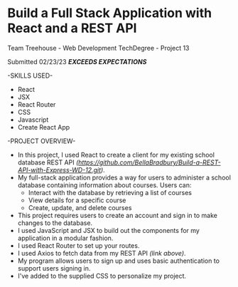 # Build a Full Stack Application with React and a REST API
  Team Treehouse - Web Development TechDegree - Project 13


Submitted 02/23/23 ***EXCEEDS EXPECTATIONS***

-SKILLS USED-
* React
* JSX
* React Router
* CSS
* Javascript
* Create React App

-PROJECT OVERVIEW-
* In this project, I used React to create a client for my existing school database REST API *(https://github.com/BellaBradbury/Build-a-REST-API-with-Express-WD-12.git)*. 
* My full-stack application provides a way for users to administer a school database containing information about courses. Users can:
    * Interact with the database by retrieving a list of courses
    * View details for a specific course 
    * Create, update, and delete courses
* This project requires users to create an account and sign in to make changes to the database. 
* I used JavaScript and JSX to build out the components for my application in a modular fashion.
* I used React Router to set up your routes.
* I used Axios to fetch data from my REST API *(link above)*.
* My program allows users to sign up and uses basic authentication to support users signing in.
* I've added to the supplied CSS to personalize my project.
